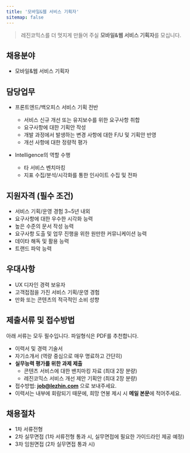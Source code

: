 ```yaml
---
title: '모바일&웹 서비스 기획자'
sitemap: false
---
```

> 레진코믹스를 더 멋지게 만들어 주실 **모바일&웹 서비스 기획자**를 모십니다.

## 채용분야

- 모바일&웹 서비스 기획자

## 담당업무

- 프론트엔드/백오피스 서비스 기획 전반
	- 서비스 신규 개선 또는 유지보수를 위한 요구사항 취합
    - 요구사항에 대한 기획안 작성
    - 개발 과정에서 발생하는 변경 사항에 대한 F/U 및 기획안 반영
    - 개선 사항에 대한 정량적 평가

- Intelligence의 역할 수행
	- 타 서비스 벤치마킹 
	- 지표 수집/분석/시각화를 통한 인사이트 수집 및 전파 

## 지원자격 (필수 조건)

- 서비스 기획/운영 경험 3~5년 내외 
- 요구사항에 대한 우수한 시각화 능력
- 높은 수준의 문서 작성 능력
- 요구사항 도출 및 업무 진행을 위한 원만한 커뮤니케이션 능력
- 데이타 해독 및 활용 능력 
- 트랜드 파악 능력 

## 우대사항

- UX 디자인 경력 보유자 
- 고객접점을 가진 서비스 기획/운영 경험
- 만화 또는 콘텐츠의 적극적인 소비 성향

## 제출서류 및 접수방법

아래 서류는 모두 필수입니다. 파일형식은 PDF를 추천합니다.

- 이력서 및 경력 기술서 
- 자기소개서 (역량 중심으로 매우 명료하고 간단히)
- **실무능력 평가를 위한 과제 제출**
  - 콘텐츠 서비스에 대한 밴치마킹 자료 (최대 2장 분량)
  - 레진코믹스 서비스 개선 제안 기획안 (최대 2장 분량)
- 접수방법: **job@lezhin.com** 으로 보내주세요.
- 이력서는 내부에 회람되기 때문에, 희망 연봉 제시 시 **메일 본문**에 적어주세요.

## 채용절차 

- 1차 서류전형
- 2차 실무면접 (1차 서류전형 통과 시, 실무면접에 필요한 가이드라인 제공 예정)
- 3차 임원면접 (2차 실무면접 통과 시)

